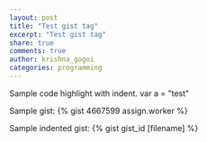 ```yaml
---
layout: post
title: "Test gist tag"
excerpt: "Test gist tag"
share: true
comments: true
author: krishna_gogoi
categories: programming
---
```


Sample code highlight with indent.
    var a = "test"

Sample gist:
{% gist 4667599 assign.worker %}

Sample indented gist:
	{% gist gist_id [filename] %}

